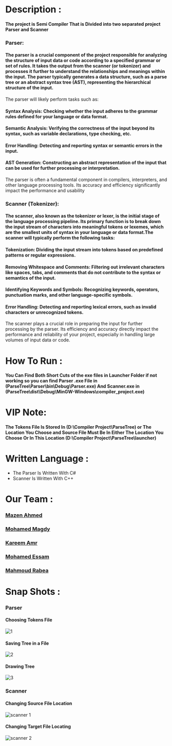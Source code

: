 # Description :
#### The project is Semi Compiler That is Divided into two separated project Parser and Scanner 
### Parser:
#### The parser is a crucial component of the project responsible for analyzing the structure of input data or code according to a specified grammar or set of rules. It takes the output from the scanner (or tokenizer) and processes it further to understand the relationships and meanings within the input. The parser typically generates a data structure, such as a parse tree or an abstract syntax tree (AST), representing the hierarchical structure of the input.
The parser will likely perform tasks such as:
#### Syntax Analysis: Checking whether the input adheres to the grammar rules defined for your language or data format.
#### Semantic Analysis: Verifying the correctness of the input beyond its syntax, such as variable declarations, type checking, etc.
#### Error Handling: Detecting and reporting syntax or semantic errors in the input.
#### AST Generation: Constructing an abstract representation of the input that can be used for further processing or interpretation.
The parser is often a fundamental component in compilers, interpreters, and other language processing tools. Its accuracy and efficiency significantly impact the performance and usability

### Scanner (Tokenizer):
#### The scanner, also known as the tokenizer or lexer, is the initial stage of the language processing pipeline. Its primary function is to break down the input stream of characters into meaningful tokens or lexemes, which are the smallest units of syntax in your language or data format.The scanner will typically perform the following tasks:
#### Tokenization: Dividing the input stream into tokens based on predefined patterns or regular expressions.
#### Removing Whitespace and Comments: Filtering out irrelevant characters like spaces, tabs, and comments that do not contribute to the syntax or semantics of the input.
#### Identifying Keywords and Symbols: Recognizing keywords, operators, punctuation marks, and other language-specific symbols.
#### Error Handling: Detecting and reporting lexical errors, such as invalid characters or unrecognized tokens.
The scanner plays a crucial role in preparing the input for further processing by the parser. Its efficiency and accuracy directly impact the performance and reliability of your project, especially in handling large volumes of input data or code.

# How To Run :
#### You Can Find Both Short Cuts of the exe files in Launcher Folder if not working so you can find Parser .exe File in (ParseTree\Parser\bin\Debug\Parser.exe) And Scanner.exe in (ParseTree\dist\Debug\MinGW-Windows\compiler_project.exe)  

# VIP Note: 
#### The Tokens File Is Stored In (D:\Compiler Project\ParseTree) or The Location You Choose and Source File Must Be In Either The Location You Choose Or In This Location (D:\Compiler Project\ParseTree\launcher)

# Written Language :
- The Parser Is Written With C# 
- Scanner Is Written With C++

# Our Team :
### [Mazen Ahmed](https://github.com/Mazen20021)
### [Mohamed Magdy](https://github.com/mohamedmagdyali-lab)
### [Kareem Amr](https://github.com/silentmug)
### [Mohamed Essam](https://github.com/MohamedEssam70)
### [Mahmoud Rabea](https://github.com/MahmoudRabea20)

# Snap Shots :
### Parser
#### Choosing Tokens File
![1](https://github.com/Mazen20021/ParseTree/assets/131156076/157ffe33-8e2d-4b15-8215-2d3977027f6d)
#### Saving Tree in a File
![2](https://github.com/Mazen20021/ParseTree/assets/131156076/ff80b383-a476-4a89-8620-7d5fff66b684)
#### Drawing Tree
![3](https://github.com/Mazen20021/ParseTree/assets/131156076/90bc7c74-87a4-4049-90b0-fdb3b21671e7)

### Scanner 
#### Changing Source File Location
![scanner 1](https://github.com/Mazen20021/ParseTree/assets/131156076/90728863-6738-4a38-bf89-8c2618c07ea4)
#### Changing Target File Locating
![scanner 2](https://github.com/Mazen20021/ParseTree/assets/131156076/561de433-7514-492b-97e8-d4be3b74872e)
